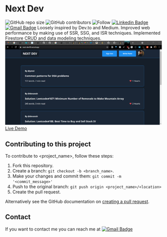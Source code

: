 # Next Dev

![GitHub repo size](https://img.shields.io/github/repo-size/devansh2021/Next-Dev-0.1.0)
![GitHub contributors](https://img.shields.io/github/contributors/devansh2021/Next-Dev-0.1.0)
![Follow](https://img.shields.io/linkedin/github/followers/:devansh2021?label=Follow)
[![Linkedin Badge](https://img.shields.io/badge/devansh-30302f?style=flat&logo=linkedin)](https://www.linkedin.com/in/devansh-nsut/)
[![Gmail Badge](https://img.shields.io/badge/devsdevansh@gmail.com-30302f?style=flat&logo=Gmail&logoColor=white)](mailto:devsdevansh@gmail.com)
Loosely inspired by Dev.to and Medium.
Improved web performance by making use of SSR, SSG, and ISR
techniques.
Implemented Firestore CRUD and data modeling techniques.
![Home](ss-1.png)
[Live Demo](https://next-dev99.vercel.app/)

## Contributing to this project
<!--- If your README is long or you have some specific process or steps you want contributors to follow, consider creating a separate CONTRIBUTING.md file--->
To contribute to <project_name>, follow these steps:

1. Fork this repository.
2. Create a branch: `git checkout -b <branch_name>`.
3. Make your changes and commit them: `git commit -m '<commit_message>'`
4. Push to the original branch: `git push origin <project_name>/<location>`
5. Create the pull request.

Alternatively see the GitHub documentation on [creating a pull request](https://help.github.com/en/github/collaborating-with-issues-and-pull-requests/creating-a-pull-request).

## Contact

If you want to contact me you can reach me at [![Gmail Badge](https://img.shields.io/badge/devsdevansh@gmail.com-30302f?style=flat&logo=Gmail&logoColor=white)](mailto:devsdevansh@gmail.com)
